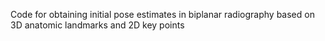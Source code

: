 Code for obtaining initial pose estimates in biplanar radiography based on 3D anatomic landmarks and 2D key points
